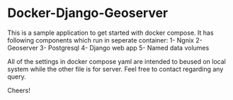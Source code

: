 # Docker-Django-Geoserver
This is a sample application to get started with docker compose. 
It has following components which run in seperate container:
1- Ngnix
2- Geoserver
3- Postgresql
4- Django web app
5- Named data volumes

All of the settings in docker compose yaml are intended to beused on local system while the other file is for server. Feel free to contact regarding any query.


Cheers!
